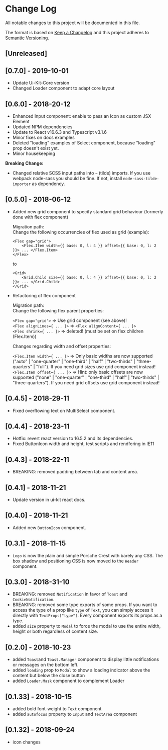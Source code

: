 # Change Log

All notable changes to this project will be documented in this file.

The format is based on [Keep a Changelog](http://keepachangelog.com/) and this project adheres to [Semantic Versioning](http://semver.org/).

## [Unreleased]


## [0.7.0] - 2019-10-01
- Update Ui-Kit-Core version
- Changed Loader component to adapt core layout

## [0.6.0] - 2018-20-12
- Enhanced Input component: enable to pass an Icon as custom JSX Element
- Updated NPM dependencies
- Update to React v16.6.3 and Typescript v3.1.6
- Minor fixes on docs examples
- Deleted "loading" examples of Select component, because "loading" prop doesn't exist yet.
- Minor housekeeping

__Breaking Change:__ 
- Changed relative SCSS input paths into `~` (tilde) imports. If you use webpack node-sass you should be fine. If not, install `node-sass-tilde-importer` as dependency.

## [0.5.0] - 2018-06-12

- Added new grid component to specify standard grid behaviour (formerly done with flex component)  

    Migration path:  
    Change the following occurrencies of flex used as grid (example):
    
    ```
    <Flex gap="grid">
        <Flex.Item width={{ base: 0, l: 4 }} offset={{ base: 0, l: 2 }}> ... </Flex.Item>
    </Flex>
    ```
    
    to
    
    ```
    <Grid>
        <Grid.Child size={{ base: 0, l: 4 }} offset={{ base: 0, l: 2 }}> ... </Grid.Child>
    </Grid>
    ```

- Refactoring of flex component  

    Migration path:  
    Change the following flex parent properties:  
    
    `<Flex gap="grid">` => Use grid component (see above)!  
    `<Flex alignLines={ ... }>` => `<Flex alignContent={ ... }>`  
    `<Flex shrink={ ... }>` => deleted! (must be set on flex children (Flex.Item))  
    
    Changes regarding width and offset properties:  
    
    `<Flex.Item width={ ... }>` => Only basic widths are now supported ("auto" | "one-quarter" | "one-third" | "half" | "two-thirds" | "three-quarters" | "full"). If you need grid sizes use grid component instead!  
    `<Flex.Item offset={ ... }>` => Hint: only basic offsets are now supported ("none" | "one-quarter" | "one-third" | "half" | "two-thirds" | "three-quarters"). If you need grid offsets use grid component instead!  


## [0.4.5] - 2018-29-11

-   Fixed overflowing text on MultiSelect component.

## [0.4.4] - 2018-23-11

-   Hotfix: revert react version to 16.5.2 and its dependencies.
-   Fixed ButtonIcon width and height, test scripts and rendfering in IE11 

## [0.4.3] - 2018-22-11

-   BREAKING: removed padding between tab and content area.

## [0.4.1] - 2018-11-21

- Update version in ui-kit react docs.

## [0.4.0] - 2018-11-21

-   Added new `ButtonIcon` component.

## [0.3.1] - 2018-11-15

-   `Logo` is now the plain and simple Porsche Crest with barely any CSS. The box shadow and positioning CSS is now moved to the `Header` component.

## [0.3.0] - 2018-31-10

-   BREAKING: removed `Notification` in favor of `Toast` and `CookieNotification`.
-   BREAKING: removed some type exports of some props. If you want to access the type of a prop like `type` of `Text`, you can simply access it directly with `TextProps["type"]`. Every component exports its props as a type.
-   added `size` property to `Modal` to force the modal to use the entire width, height or both regardless of content size.

## [0.2.0] - 2018-10-23

-   added `Toast`and `Toast.Manager` component to display little notifications or messages on the bottom left.
-   added `loading` prop to `Modal` to show a loading indicator above the content but below the close button
-   added `Loader.Mask` component to complement Loader

## [0.1.33] - 2018-10-15

-   added bold font-weight to `Text` component
-   added `autofocus` property to `Input` and `TextArea` component

## [0.1.32] - 2018-09-24

-   icon changes
